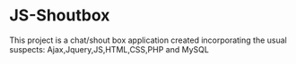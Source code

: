 # JS-Shoutbox
This project is a chat/shout box application created incorporating the usual suspects: Ajax,Jquery,JS,HTML,CSS,PHP and MySQL
